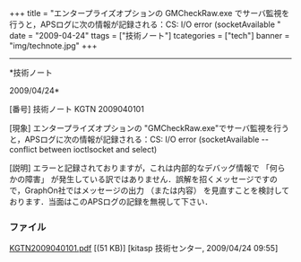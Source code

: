 ﻿+++
title = "エンタープライズオプションの GMCheckRaw.exe でサーバ監視を行うと，APSログに次の情報が記録される：CS: I/O error (socketAvailable "
date = "2009-04-24"
ttags = ["技術ノート"]
tcategories = ["tech"]
banner = "img/technote.jpg"
+++

-----------------------------------------------------------------------------------------------------------------------------

*技術ノート

2009/04/24*


[番号]
技術ノート KGTN 2009040101

[現象]
エンタープライズオプションの
"GMCheckRaw.exe"でサーバ監視を行うと，APSログに次の情報が記録される：CS:
I/O error (socketAvailable -- conflict between ioctlsocket and select)

[説明]
エラーと記録されておりますが，これは内部的なデバッグ情報で
「何らかの障害」
が発生している訳ではありません．誤解を招くメッセージですので，GraphOn社ではメッセージの出力
（または内容）
を見直すことを検討しております．当面はこのAPSログの記録を無視して下さい．


### ファイル





[KGTN2009040101.pdf](http://techreport.kitasp.net/attachments/download/10/KGTN2009040101.pdf)
 [(51 KB)] [kitasp 技術センター, 2009/04/24
09:55]
